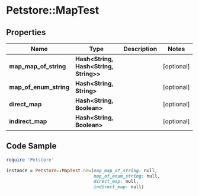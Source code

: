 # Petstore::MapTest

## Properties
Name | Type | Description | Notes
------------ | ------------- | ------------- | -------------
**map_map_of_string** | **Hash&lt;String, Hash&lt;String, String&gt;&gt;** |  | [optional] 
**map_of_enum_string** | **Hash&lt;String, String&gt;** |  | [optional] 
**direct_map** | **Hash&lt;String, Boolean&gt;** |  | [optional] 
**indirect_map** | **Hash&lt;String, Boolean&gt;** |  | [optional] 

## Code Sample

```ruby
require 'Petstore'

instance = Petstore::MapTest.new(map_map_of_string: null,
                                 map_of_enum_string: null,
                                 direct_map: null,
                                 indirect_map: null)
```


